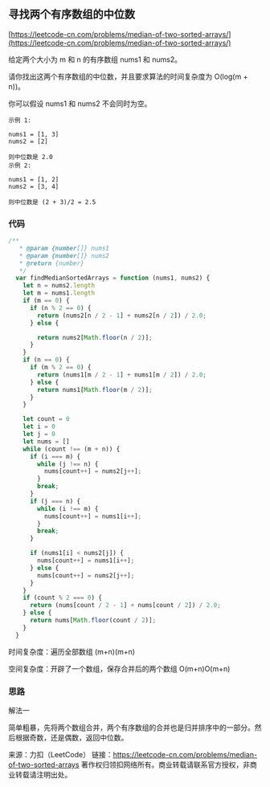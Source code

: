 ## 寻找两个有序数组的中位数

[https://leetcode-cn.com/problems/median-of-two-sorted-arrays/](https://leetcode-cn.com/problems/median-of-two-sorted-arrays/)



给定两个大小为 m 和 n 的有序数组 nums1 和 nums2。

请你找出这两个有序数组的中位数，并且要求算法的时间复杂度为 O(log(m + n))。

你可以假设 nums1 和 nums2 不会同时为空。

```
示例 1:

nums1 = [1, 3]
nums2 = [2]

则中位数是 2.0
示例 2:

nums1 = [1, 2]
nums2 = [3, 4]

则中位数是 (2 + 3)/2 = 2.5

```



### 代码

```javascript
/**
   * @param {number[]} nums1
   * @param {number[]} nums2
   * @return {number}
   */
  var findMedianSortedArrays = function (nums1, nums2) {
    let n = nums2.length
    let m = nums1.length
    if (m == 0) {
      if (n % 2 == 0) {
        return (nums2[n / 2 - 1] + nums2[n / 2]) / 2.0;
      } else {

        return nums2[Math.floor(n / 2)];
      }
    }
    if (n == 0) {
      if (m % 2 == 0) {
        return (nums1[m / 2 - 1] + nums1[m / 2]) / 2.0;
      } else {
        return nums1[Math.floor(m / 2)];
      }
    }

    let count = 0
    let i = 0
    let j = 0
    let nums = []
    while (count !== (m + n)) {
      if (i === m) {
        while (j !== n) {
          nums[count++] = nums2[j++];
        }
        break;
      }
      if (j === n) {
        while (i !== m) {
          nums[count++] = nums1[i++];
        }
        break;
      }

      if (nums1[i] < nums2[j]) {
        nums[count++] = nums1[i++];
      } else {
        nums[count++] = nums2[j++];
      }
    }
    if (count % 2 === 0) {
      return (nums[count / 2 - 1] + nums[count / 2]) / 2.0;
    } else {
      return nums[Math.floor(count / 2)];
    }
  }
```

时间复杂度：遍历全部数组 (m+n)(m+n)

空间复杂度：开辟了一个数组，保存合并后的两个数组 O(m+n)O(m+n)


### 思路

解法一


简单粗暴，先将两个数组合并，两个有序数组的合并也是归并排序中的一部分。然后根据奇数，还是偶数，返回中位数。









来源：力扣（LeetCode）
链接：https://leetcode-cn.com/problems/median-of-two-sorted-arrays
著作权归领扣网络所有。商业转载请联系官方授权，非商业转载请注明出处。
